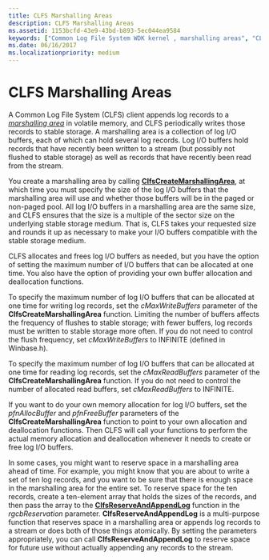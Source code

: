```yaml
---
title: CLFS Marshalling Areas
description: CLFS Marshalling Areas
ms.assetid: 1153bcfd-43e9-43bd-b893-5ec044ea9584
keywords: ["Common Log File System WDK kernel , marshalling areas", "CLFS WDK kernel , marshalling areas", "marshalling areas WDK CLFS", "log I/O buffers WDK CLFS", "maximum number of log I/O buffers WDK CLFS", "memory allocations WDK CLFS", "buffers WDK CLFS", "appending records WDK CLFS", "stable storage WDK CLFS", "volatile memory WDK CLFS", "storage WDK CLFS"]
ms.date: 06/16/2017
ms.localizationpriority: medium
---
```


# CLFS Marshalling Areas





A Common Log File System (CLFS) client appends log records to a [*marshalling area*](clfs-terminology.md#kernel-clfs-term-marshalling-area) in volatile memory, and CLFS periodically writes those records to stable storage. A marshalling area is a collection of log I/O buffers, each of which can hold several log records. Log I/O buffers hold records that have recently been written to a stream (but possibly not flushed to stable storage) as well as records that have recently been read from the stream.

You create a marshalling area by calling [**ClfsCreateMarshallingArea**](https://msdn.microsoft.com/library/windows/hardware/ff541520), at which time you must specify the size of the log I/O buffers that the marshalling area will use and whether those buffers will be in the paged or non-paged pool. All log I/O buffers in a marshalling area are the same size, and CLFS ensures that the size is a multiple of the sector size on the underlying stable storage medium. That is, CLFS takes your requested size and rounds it up as necessary to make your I/O buffers compatible with the stable storage medium.

CLFS allocates and frees log I/O buffers as needed, but you have the option of setting the maximum number of I/O buffers that can be allocated at one time. You also have the option of providing your own buffer allocation and deallocation functions.

To specify the maximum number of log I/O buffers that can be allocated at one time for writing log records, set the *cMaxWriteBuffers* parameter of the **ClfsCreateMarshallingArea** function. Limiting the number of buffers affects the frequency of flushes to stable storage; with fewer buffers, log records must be written to stable storage more often. If you do not need to control the flush frequency, set *cMaxWriteBuffers* to INFINITE (defined in Winbase.h).

To specify the maximum number of log I/O buffers that can be allocated at one time for reading log records, set the *cMaxReadBuffers* parameter of the **ClfsCreateMarshallingArea** function. If you do not need to control the number of allocated read buffers, set *cMaxReadBuffers* to INFINITE.

If you want to do your own memory allocation for log I/O buffers, set the *pfnAllocBuffer* and *pfnFreeBuffer* parameters of the **ClfsCreateMarshallingArea** function to point to your own allocation and deallocation functions. Then CLFS will call your functions to perform the actual memory allocation and deallocation whenever it needs to create or free log I/O buffers.

In some cases, you might want to reserve space in a marshalling area ahead of time. For example, you might know that you are about to write a set of ten log records, and you want to be sure that there is enough space in the marshalling area for the entire set. To reserve space for the ten records, create a ten-element array that holds the sizes of the records, and then pass the array to the [**ClfsReserveAndAppendLog**](https://msdn.microsoft.com/library/windows/hardware/ff541723) function in the *rgcbReservation* parameter. **ClfsReserveAndAppendLog** is a multi-purpose function that reserves space in a marshalling area or appends log records to a stream or does both of those things atomically. By setting the parameters appropriately, you can call **ClfsReserveAndAppendLog** to reserve space for future use without actually appending any records to the stream.

 

 




